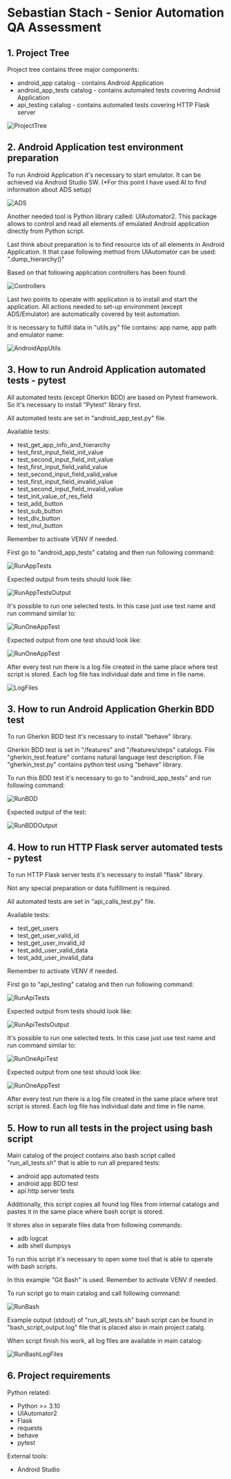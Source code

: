 # Sebastian Stach - Senior Automation QA Assessment

## 1. Project Tree
Project tree contains three major components:
- android_app catalog - contains Android Application
- android_app_tests catalog - contains automated tests covering Android Application
- api_testing catalog - contains automated tests covering HTTP Flask server

![ProjectTree](docks_files/proj_tree.JPG)

## 2. Android Application test environment preparation
To run Android Application it's necessary to start emulator.
It can be achieved via Android Studio SW.
(*For this point I have used AI to find information about ADS setup)

![ADS](docks_files/ADS.JPG)

Another needed tool is Python library called: UIAutomator2.
This package allows to control and read all elements of emulated Android application directly from Python script.

Last think about preparation is to find resource ids of all elements in Android Application.
It that case following method from UIAutomator can be used: ".dump_hierarchy()"

Based on that following application controllers has been found:

![Controllers](docks_files/controllers.JPG)

Last two points to operate with application is to install and start the application.
All actions needed to set-up environment (except ADS/Emulator) are automatically covered by test automation.

It is necessary to fulfill data in "utils.py" file contains: app name, app path and emulator name:

![AndroidAppUtils](docks_files/android_app_utils.JPG)

## 3. How to run Android Application automated tests - pytest
All automated tests (except Gherkin BDD) are based on Pytest framework. 
So it's necessary to install "Pytest" library first.

All automated tests are set in "android_app_test.py" file.

Available tests:
- test_get_app_info_and_hierarchy
- test_first_input_field_init_value
- test_second_input_field_init_value
- test_first_input_field_valid_value
- test_second_input_field_valid_value
- test_first_input_field_invalid_value
- test_second_input_field_invalid_value
- test_init_value_of_res_field
- test_add_button
- test_sub_button
- test_div_button
- test_mul_button

Remember to activate VENV if needed.

First go to "android_app_tests" catalog and then run following command:

![RunAppTests](docks_files/run_app_tests.JPG)

Expected output from tests should look like:

![RunAppTestsOutput](docks_files/app_tests_output.JPG)

It's possible to run one selected tests. In this case just use test name and run command similar to:

![RunOneAppTest](docks_files/run_one_app_tests.JPG)

Expected output from one test should look like:

![RunOneAppTest](docks_files/one_app_test_output.JPG)

After every test run there is a log file created in the same place where test script is stored.
Each log file has individual date and time in file name.

![LogFiles](docks_files/test_logs.JPG)

## 3. How to run Android Application Gherkin BDD test

To run Gherkin BDD test it's necessary to install "behave" library.

Gherkin BDD test is set in "/features" and "/features/steps" catalogs.
File "gherkin_test.feature" contains natural language test description.
File "gherkin_test.py" contains python test using "behave" library.

To run this BDD test it's necessary to go to "android_app_tests" and run following command:

![RunBDD](docks_files/run_behave.JPG)

Expected output of the test:

![RunBDDOutput](docks_files/behave_expected_output.JPG)

## 4. How to run HTTP Flask server automated tests - pytest

To run HTTP Flask server tests it's necessary to install "flask" library.

Not any special preparation or data fulfillment is required.

All automated tests are set in "api_calls_test.py" file.

Available tests:
- test_get_users
- test_get_user_valid_id
- test_get_user_invalid_id
- test_add_user_valid_data
- test_add_user_invalid_data

Remember to activate VENV if needed.

First go to "api_testing" catalog and then run following command:

![RunApiTests](docks_files/run_api_tests.JPG)

Expected output from tests should look like:

![RunApiTestsOutput](docks_files/api_tests_output.JPG)

It's possible to run one selected tests. In this case just use test name and run command similar to:

![RunOneApiTest](docks_files/run_one_api_test.JPG)

Expected output from one test should look like:

![RunOneAppTest](docks_files/run_one_api_test_output.JPG)

After every test run there is a log file created in the same place where test script is stored.
Each log file has individual date and time in file name.

## 5. How to run all tests in the project using bash script

Main catalog of the project contains also bash script called "run_all_tests.sh" that is able to run all prepared tests:
- android app automated tests
- android app BDD test
- api http server tests

Additionally, this script copies all found log files from internal catalogs and pastes it in the same place where bash script is stored.

It stores also in separate files data from following commands:
- adb logcat
- adb shell dumpsys

To run this script it's necessary to open some tool that is able to operate with bash scripts.

In this example "Git Bash" is used. Remember to activate VENV if needed.

To run script go to main catalog and call following command:

![RunBash](docks_files/run_bash.JPG)

Example output (stdout) of "run_all_tests.sh" bash script can be found in "bash_script_output.log" file that is placed also in main project catalg.

When script finish his work, all log files are available in main catalog:

![RunBashLogFiles](docks_files/stored_log_files.JPG)

## 6. Project requirements

Python related: 
- Python >= 3.10
- UIAutomator2
- Flask
- requests
- behave
- pytest

External tools:
- Android Studio
